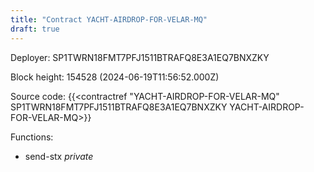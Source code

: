 ```yaml
---
title: "Contract YACHT-AIRDROP-FOR-VELAR-MQ"
draft: true
---
```

Deployer: SP1TWRN18FMT7PFJ1511BTRAFQ8E3A1EQ7BNXZKY


 



Block height: 154528 (2024-06-19T11:56:52.000Z)

Source code: {{<contractref "YACHT-AIRDROP-FOR-VELAR-MQ" SP1TWRN18FMT7PFJ1511BTRAFQ8E3A1EQ7BNXZKY YACHT-AIRDROP-FOR-VELAR-MQ>}}

Functions:

* send-stx _private_
